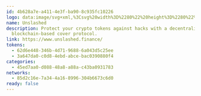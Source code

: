 ```yaml
---
id: 4b628a7e-a411-4e3f-ba90-8c935fc10226
logo: data:image/svg+xml,%3Csvg%20width%3D%2280%22%20height%3D%2280%22%20viewBox%3D%220%200%2080%2080%22%20fill%3D%22none%22%20xmlns%3D%22http%3A%2F%2Fwww.w3.org%2F2000%2Fsvg%22%3E%0A%3Cg%20opacity%3D%220.25%22%20filter%3D%22url(%23filter0_f_211_5661)%22%3E%0A%3Cpath%20fill-rule%3D%22evenodd%22%20clip-rule%3D%22evenodd%22%20d%3D%22M47.6175%2016C52.5237%2017.1748%2057.7045%2017.1748%2065%2022.6545V32.3063C65%2049.7237%2056.6089%2049.7237%2047.6105%2055C36.7639%2049.7139%2030%2048.2592%2030%2032.3063V22.6545C37.4734%2017.1775%2042.642%2017.1748%2047.6175%2016ZM48.328%2029.7439V50.3588L48.653%2050.1492C50.883%2048.6728%2052.177%2046.9916%2052.535%2045.1054L52.5237%2034.7951L52.8875%2034.8606C54.5895%2035.2039%2056.3451%2036.0828%2058.1546%2037.497C58.4269%2034.7164%2057.5906%2032.8029%2055.6458%2031.7565C53.0367%2030.3526%2050.5974%2029.6818%2048.328%2029.7439ZM46.8299%2020.4639C45.6153%2020.5813%2044.18%2020.875%2042.6341%2021.3448L42.6652%2038.1778C42.6652%2039.4432%2041.7106%2040.4337%2040.5031%2040.4337C39.2957%2040.4337%2038.4464%2039.3914%2038.4464%2038.2018V22.6663C36.5642%2023.6258%2035.1473%2024.4743%2034.1956%2025.2119C34.1956%2043.6054%2033.6641%2042.2893%2046.8299%2050.3588V20.4639ZM48.328%2020.4639V25.1638L48.8593%2025.2336C54.4759%2026.0177%2058.4579%2028.0894%2060.8053%2031.4485C61.2643%2027.9844%2060.6752%2025.6546%2059.0379%2024.4591C56.374%2022.5139%2052.804%2021.1821%2048.328%2020.4639Z%22%20fill%3D%22%2301F496%22%2F%3E%0A%3C%2Fg%3E%0A%3Cpath%20fill-rule%3D%22evenodd%22%20clip-rule%3D%22evenodd%22%20d%3D%22M39.6377%2018C45.3849%2019.3555%2051.4539%2019.3555%2060%2025.6783V36.815C60%2056.912%2050.1704%2056.912%2039.6295%2063C26.9234%2056.9006%2019%2055.2221%2019%2036.815V25.6783C27.7545%2019.3587%2033.8092%2019.3555%2039.6377%2018ZM40.47%2033.8584V57.6448L40.8506%2057.4029C43.463%2055.6993%2044.9788%2053.7595%2045.3982%2051.5832L45.3849%2039.6866L45.8111%2039.7622C47.8049%2040.1583%2049.8614%2041.1724%2051.9811%2042.8042C52.3%2039.5958%2051.3205%2037.3879%2049.0422%2036.1806C45.9859%2034.5607%2043.1283%2033.7866%2040.47%2033.8584ZM38.715%2023.1506C37.2922%2023.2861%2035.6108%2023.625%2033.8%2024.1671L33.8364%2043.5897C33.8364%2045.0498%2032.7181%2046.1927%2031.3036%2046.1927C29.8893%2046.1927%2028.8943%2044.9901%2028.8943%2043.6174V25.6919C26.6895%2026.799%2025.0297%2027.7781%2023.9149%2028.6292C23.9149%2049.8524%2023.2922%2048.3338%2038.715%2057.6448V23.1506ZM40.47%2023.1506V28.5736L41.0923%2028.6542C47.6718%2029.5588%2052.3364%2031.9493%2055.0862%2035.8252C55.6239%2031.8282%2054.9338%2029.1399%2053.0158%2027.7605C49.8952%2025.5161%2045.7132%2023.9794%2040.47%2023.1506Z%22%20fill%3D%22%2301F496%22%2F%3E%0A%3Cdefs%3E%0A%3Cfilter%20id%3D%22filter0_f_211_5661%22%20x%3D%2217%22%20y%3D%223%22%20width%3D%2261%22%20height%3D%2265%22%20filterUnits%3D%22userSpaceOnUse%22%20color-interpolation-filters%3D%22sRGB%22%3E%0A%3CfeFlood%20flood-opacity%3D%220%22%20result%3D%22BackgroundImageFix%22%2F%3E%0A%3CfeBlend%20mode%3D%22normal%22%20in%3D%22SourceGraphic%22%20in2%3D%22BackgroundImageFix%22%20result%3D%22shape%22%2F%3E%0A%3CfeGaussianBlur%20stdDeviation%3D%226.5%22%20result%3D%22effect1_foregroundBlur_211_5661%22%2F%3E%0A%3C%2Ffilter%3E%0A%3C%2Fdefs%3E%0A%3C%2Fsvg%3E%0A
name: Unslashed
description: Protect your crypto tokens against hacks with a decentralized
  blockchain-based cover protocol.
link: https://www.unslashed.finance/
tokens:
  - 62d6e448-346b-4d71-9688-6a043d5c25ee
  - 3a647da0-c0d8-4ebd-abce-bac0390880f4
categories:
  - 45ed7aa0-d088-48a8-a88a-c43ba0931783
networks:
  - 85d2c16e-7a34-4a16-8996-304b6673c6d0
ready: false
---
```

